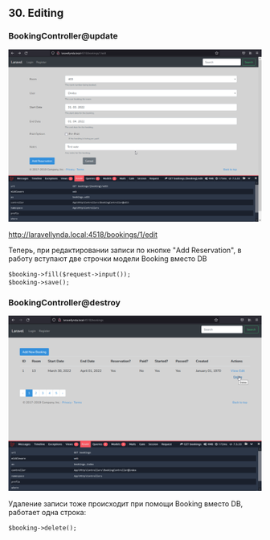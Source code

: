 ## 30. Editing

### BookingController@update

<img src="./img/30.0.png" alt="drawing" width="800"/>

http://laravellynda.local:4518/bookings/1/edit

Теперь, при редактировании записи по кнопке "Add Reservation", в работу вступают две строчки модели Booking вместо DB

    $booking->fill($request->input());
    $booking->save();

### BookingController@destroy

<img src="./img/30.1.png" alt="drawing" width="800"/>

Удаление записи тоже происходит при помощи Booking вместо DB, работает одна строка:

    $booking->delete();





